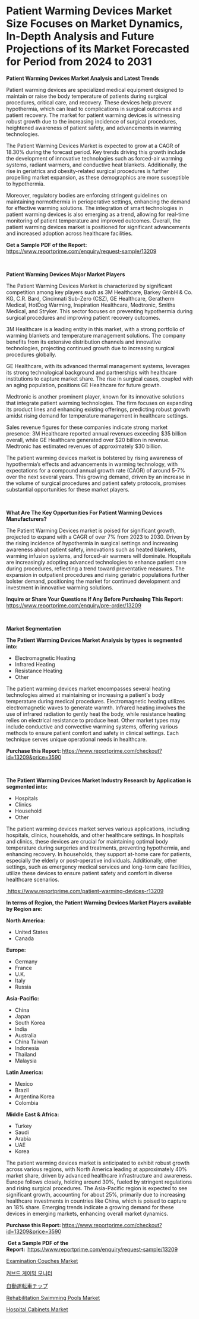 <p><h1>Patient Warming Devices Market Size Focuses on Market Dynamics, In-Depth Analysis and Future Projections of its Market Forecasted for Period from 2024 to 2031</h1></p><p><strong>Patient Warming Devices Market Analysis and Latest Trends</strong></p>
<p><p>Patient warming devices are specialized medical equipment designed to maintain or raise the body temperature of patients during surgical procedures, critical care, and recovery. These devices help prevent hypothermia, which can lead to complications in surgical outcomes and patient recovery. The market for patient warming devices is witnessing robust growth due to the increasing incidence of surgical procedures, heightened awareness of patient safety, and advancements in warming technologies.</p><p>The Patient Warming Devices Market is expected to grow at a CAGR of 18.30% during the forecast period. Key trends driving this growth include the development of innovative technologies such as forced-air warming systems, radiant warmers, and conductive heat blankets. Additionally, the rise in geriatrics and obesity-related surgical procedures is further propelling market expansion, as these demographics are more susceptible to hypothermia. </p><p>Moreover, regulatory bodies are enforcing stringent guidelines on maintaining normothermia in perioperative settings, enhancing the demand for effective warming solutions. The integration of smart technologies in patient warming devices is also emerging as a trend, allowing for real-time monitoring of patient temperature and improved outcomes. Overall, the patient warming devices market is positioned for significant advancements and increased adoption across healthcare facilities.</p></p>
<p><strong>Get a Sample PDF of the Report:&nbsp;</strong> <a href="https://www.reportprime.com/enquiry/request-sample/13209">https://www.reportprime.com/enquiry/request-sample/13209</a></p>
<p>&nbsp;</p>
<p><strong>Patient Warming Devices Major Market Players</strong></p>
<p><p>The Patient Warming Devices Market is characterized by significant competition among key players such as 3M Healthcare, Barkey GmbH & Co. KG, C.R. Bard, Cincinnati Sub-Zero (CSZ), GE Healthcare, Geratherm Medical, HotDog Warming, Inspiration Healthcare, Medtronic, Smiths Medical, and Stryker. This sector focuses on preventing hypothermia during surgical procedures and improving patient recovery outcomes.</p><p>3M Healthcare is a leading entity in this market, with a strong portfolio of warming blankets and temperature management solutions. The company benefits from its extensive distribution channels and innovative technologies, projecting continued growth due to increasing surgical procedures globally.</p><p>GE Healthcare, with its advanced thermal management systems, leverages its strong technological background and partnerships with healthcare institutions to capture market share. The rise in surgical cases, coupled with an aging population, positions GE Healthcare for future growth.</p><p>Medtronic is another prominent player, known for its innovative solutions that integrate patient warming technologies. The firm focuses on expanding its product lines and enhancing existing offerings, predicting robust growth amidst rising demand for temperature management in healthcare settings. </p><p>Sales revenue figures for these companies indicate strong market presence: 3M Healthcare reported annual revenues exceeding $35 billion overall, while GE Healthcare generated over $20 billion in revenue. Medtronic has estimated revenues of approximately $30 billion. </p><p>The patient warming devices market is bolstered by rising awareness of hypothermia’s effects and advancements in warming technology, with expectations for a compound annual growth rate (CAGR) of around 5-7% over the next several years. This growing demand, driven by an increase in the volume of surgical procedures and patient safety protocols, promises substantial opportunities for these market players.</p></p>
<p>&nbsp;</p>
<p><strong>What Are The Key Opportunities For Patient Warming Devices Manufacturers?</strong></p>
<p><p>The Patient Warming Devices market is poised for significant growth, projected to expand with a CAGR of over 7% from 2023 to 2030. Driven by the rising incidence of hypothermia in surgical settings and increasing awareness about patient safety, innovations such as heated blankets, warming infusion systems, and forced-air warmers will dominate. Hospitals are increasingly adopting advanced technologies to enhance patient care during procedures, reflecting a trend toward preventative measures. The expansion in outpatient procedures and rising geriatric populations further bolster demand, positioning the market for continued development and investment in innovative warming solutions.</p></p>
<p><strong>Inquire or Share Your Questions If Any Before Purchasing This Report:</strong> <a href="https://www.reportprime.com/enquiry/pre-order/13209">https://www.reportprime.com/enquiry/pre-order/13209</a></p>
<p>&nbsp;</p>
<p><strong>Market Segmentation</strong></p>
<p><strong>The Patient Warming Devices Market Analysis by types is segmented into:</strong></p>
<p><ul><li>Electromagnetic Heating</li><li>Infrared Heating</li><li>Resistance Heating</li><li>Other</li></ul></p>
<p><p>The patient warming devices market encompasses several heating technologies aimed at maintaining or increasing a patient's body temperature during medical procedures. Electromagnetic heating utilizes electromagnetic waves to generate warmth. Infrared heating involves the use of infrared radiation to gently heat the body, while resistance heating relies on electrical resistance to produce heat. Other market types may include conductive and convective warming systems, offering various methods to ensure patient comfort and safety in clinical settings. Each technique serves unique operational needs in healthcare.</p></p>
<p><strong>Purchase this Report:&nbsp;</strong><a href="https://www.reportprime.com/checkout?id=13209&price=3590">https://www.reportprime.com/checkout?id=13209&price=3590</a></p>
<p>&nbsp;</p>
<p><strong>The Patient Warming Devices Market Industry Research by Application is segmented into:</strong></p>
<p><ul><li>Hospitals</li><li>Clinics</li><li>Household</li><li>Other</li></ul></p>
<p><p>The patient warming devices market serves various applications, including hospitals, clinics, households, and other healthcare settings. In hospitals and clinics, these devices are crucial for maintaining optimal body temperature during surgeries and treatments, preventing hypothermia, and enhancing recovery. In households, they support at-home care for patients, especially the elderly or post-operative individuals. Additionally, other settings, such as emergency medical services and long-term care facilities, utilize these devices to ensure patient safety and comfort in diverse healthcare scenarios.</p></p>
<p><a href="https://www.reportprime.com/patient-warming-devices-r13209">&nbsp;https://www.reportprime.com/patient-warming-devices-r13209</a></p>
<p><strong>In terms of Region, the Patient Warming Devices Market Players available by Region are:</strong></p>
<p>
    <p> <strong> North America: </strong>
        <ul>
            <li>United States</li>
            <li>Canada</li>
        </ul>
        </p> 
    <p> <strong> Europe: </strong>
        <ul>
            <li>Germany</li>
            <li>France</li>
            <li>U.K.</li>
            <li>Italy</li>
            <li>Russia</li>
        </ul>
        </p> 
    <p> <strong> Asia-Pacific: </strong>
        <ul>
            <li>China</li>
            <li>Japan</li>
            <li>South Korea</li>
            <li>India</li>
            <li>Australia</li>
            <li>China Taiwan</li>
            <li>Indonesia</li>
            <li>Thailand</li>
            <li>Malaysia</li>
        </ul>
        </p> 
    <p> <strong> Latin America: </strong>
        <ul>
            <li>Mexico</li>
            <li>Brazil</li>
            <li>Argentina Korea</li>
            <li>Colombia</li>
        </ul>
        </p> 
    <p> <strong> Middle East & Africa: </strong>
        <ul>
            <li>Turkey</li>
            <li>Saudi</li>
            <li>Arabia</li>
            <li>UAE</li>
            <li>Korea</li>
        </ul>
    </p>
    </p>
<p><p>The patient warming devices market is anticipated to exhibit robust growth across various regions, with North America leading at approximately 40% market share, driven by advanced healthcare infrastructure and awareness. Europe follows closely, holding around 30%, fueled by stringent regulations and rising surgical procedures. The Asia-Pacific region is expected to see significant growth, accounting for about 25%, primarily due to increasing healthcare investments in countries like China, which is poised to capture an 18% share. Emerging trends indicate a growing demand for these devices in emerging markets, enhancing overall market dynamics.</p></p>
<p><strong>Purchase this Report: </strong><a href="https://www.reportprime.com/checkout?id=13209&price=3590">https://www.reportprime.com/checkout?id=13209&price=3590</a></p>
<p>&nbsp;<strong>Get a Sample PDF of the Report:&nbsp;&nbsp;</strong><a href="https://www.reportprime.com/enquiry/request-sample/13209">https://www.reportprime.com/enquiry/request-sample/13209</a></p>
<p><strong></strong></p>
<p><p><a href="https://medium.com/@ivethfonsecal57/the-examination-couches-market-has-experienced-impressive-growth-in-recent-years-expanding-its-103ecab53b28">Examination Couches Market</a></p><p><a href="https://github.com/sougarounis/Market-Research-Report-List-6/blob/main/38208729631.md">커브드 게이밍 모니터</a></p><p><a href="https://medium.com/@erlenegcfeenan/autonomous-cars-chip-market-%E3%81%AF-%E3%82%B3%E3%82%B9%E3%83%88%E7%AE%A1%E7%90%86%E3%81%A8%E5%8A%B9%E7%8E%87%E5%90%91%E4%B8%8A%E3%82%92%E5%84%AA%E5%85%88%E3%81%97%E3%81%BE%E3%81%99-%E3%81%95%E3%82%89%E3%81%AB-%E5%A0%B1%E5%91%8A%E6%9B%B8%E3%81%AF%E5%B8%82%E5%A0%B4%E3%81%AE%E9%9C%80%E8%A6%81%E9%9D%A2%E3%81%A8%E4%BE%9B%E7%B5%A6%E9%9D%A2%E3%81%AE%E4%B8%A1%E6%96%B9%E3%82%92%E3%82%AB%E3%83%90%E3%83%BC%E3%81%97%E3%81%A6%E3%81%84%E3%81%BE%E3%81%99-autonomous-cars-81276baf8678">自動運転車チップ</a></p><p><a href="https://medium.com/@ivethfonsecal57/the-rehabilitation-swimming-pools-market-research-report-provides-an-in-depth-and-up-to-date-caaa8d8026eb">Rehabilitation Swimming Pools Market</a></p><p><a href="https://github.com/michaelhall412/Market-Research-Report-List-1/blob/main/hospital-cabinets-market.md">Hospital Cabinets Market</a></p></p>